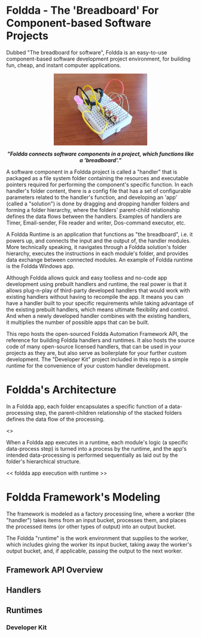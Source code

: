 # Foldda - The 'Breadboard' For Component-based Software Projects

Dubbed "The breadboard for software", Foldda is an easy-to-use component-based software development project environment, for building fun, cheap, and instant computer applications.

<div align="center">
<img src="_Resources/breadboard.webp" width="250" align="center">

**_"Foldda connects software components in a project, which functions like a 'breadboard'."_**
</div>

A software component in a Foldda project is called a "handler" that is packaged as a file system folder containing the resources and executable pointers required for performing the component's specific function. In each handler's folder content, there is a config file that has a set of configurable parameters related to the handler's function, and developing an 'app' (called a "solution") is done by dragging and dropping handler folders and forming a folder hierarchy, where the folders' parent-child relationship defines the data flows between the handlers. Examples of handlers are Timer, Email-sender, File reader and writer, Dos-command executor, etc.

A Foldda Runtime is an application that functions as "the breadboard", i.e. it powers up, and connects the input and the output of, the handler modules. More technically speaking, it navigates through a Foldda solution's folder hierarchy, executes the instructions in each module's folder, and provides data exchange between connected modules. An example of Foldda runtime is the Foldda Windows app.

Although Foldda allows quick and easy toolless and no-code app development using prebuilt handlers and runtime, the real power is that it allows plug-n-play of third-party developed handlers that would work with existing handlers without having to recompile the app. It means you can have a handler built to your specific requirements while taking advantage of the existing prebuilt handlers, which means ultimate flexibility and control. And when a newly developed handler combines with the existing handlers, it multiplies the number of possible apps that can be built.

This repo hosts the open-sourced Foldda Automation Framework API, the reference for building Foldda handlers and runtimes. It also hosts the source code of many open-source licensed handlers, that can be used in your projects as they are, but also serve as boilerplate for your further custom development. The "Developer Kit" project included in this repo is a simple runtime for the convenience of your custom handler development.

# Foldda's Architecture

In a Foldda app, each folder encapsulates a specific function of a data-processing step, the parent-children relationship of the stacked folders defines the data flow of the processing.

<<A pic of Foldda program flow>>

When a Foldda app executes in a runtime, each module's logic (a specific data-process step) is turned into a process by the runtime, and the app's intended data-processing is performed sequentially as laid out by the folder's hierarchical structure.

<< foldda app execution with runtime >>

# Foldda Framework's Modeling

The framework is modeled as a factory processing line, where a worker (the "handler") takes items from an input bucket, processes them, and places the processed items (or other types of output) into an output bucket.

The Foldda "runtime" is the work environment that supplies to the worker, which includes giving the worker its input bucket, taking away the worker's output bucket, and, if applicable, passing the output to the next worker.


## Framework API Overview

## Handlers

## Runtimes

### Developer Kit





